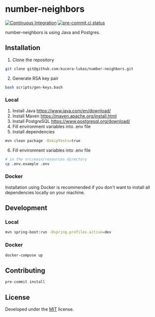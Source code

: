 # number-neighbors

[![Continuous Integration](https://github.com/kucera-lukas/number-neighbors/actions/workflows/ci.yml/badge.svg)](https://github.com/kucera-lukas/number-neighbors/actions/workflows/ci.yml)
[![pre-commit.ci status](https://results.pre-commit.ci/badge/github/stegoer/server/main.svg)](https://results.pre-commit.ci/latest/github/stegoer/server/main)

number-neighbors is using Java and Postgres.

## Installation

1. Clone the repository

```sh
git clone git@github.com:kucera-lukas/number-neighbors.git
```

2. Generate RSA key pair

```sh
bash scripts/gen-keys.bash
```

### Local

1. Install Java https://www.java.com/en/download/
2. Install Maven https://maven.apache.org/install.html
3. Install PostgreSQL https://www.postgresql.org/download/
4. Fill environment variables into .env file
5. Install dependencies

```sh
mvn clean package -DskipTests=true
```

6. Fill environment variables into .env file

```sh
# in the src/main/resources directory
cp .env.example .env
```

### Docker

Installation using Docker is recommended if you don't want to install all
dependencies locally on your machine.

## Development

### Local

```sh
mvn spring-boot:run -Dspring.profiles.active=dev
```

### Docker

```sh
docker-compose up
```

## Contributing

```sh
pre-commit install
```

## License

Developed under
the [MIT](https://github.com/kucera-lukas/number-neighbors/blob/master/LICENSE)
license.
